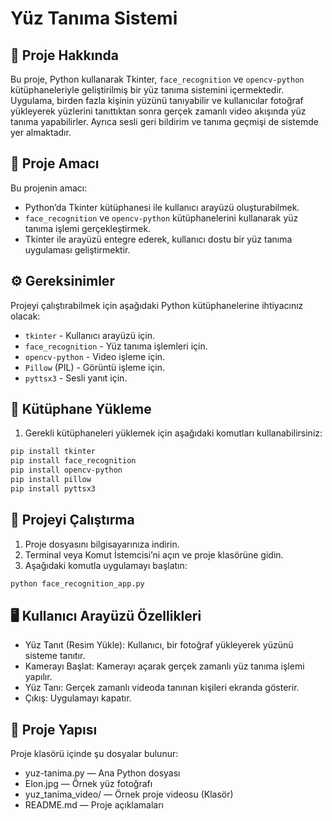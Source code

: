 # Yüz Tanıma Sistemi

## 📜 Proje Hakkında

Bu proje, Python kullanarak Tkinter, `face_recognition` ve `opencv-python` kütüphaneleriyle geliştirilmiş bir yüz tanıma sistemini içermektedir. Uygulama, birden fazla kişinin yüzünü tanıyabilir ve kullanıcılar fotoğraf yükleyerek yüzlerini tanıttıktan sonra gerçek zamanlı video akışında yüz tanıma yapabilirler. Ayrıca sesli geri bildirim ve tanıma geçmişi de sistemde yer almaktadır.

## 🎯 Proje Amacı

Bu projenin amacı:
- Python’da Tkinter kütüphanesi ile kullanıcı arayüzü oluşturabilmek.
- `face_recognition` ve `opencv-python` kütüphanelerini kullanarak yüz tanıma işlemi gerçekleştirmek.
- Tkinter ile arayüzü entegre ederek, kullanıcı dostu bir yüz tanıma uygulaması geliştirmektir.

## ⚙️ Gereksinimler

Projeyi çalıştırabilmek için aşağıdaki Python kütüphanelerine ihtiyacınız olacak:
- `tkinter` - Kullanıcı arayüzü için.
- `face_recognition` - Yüz tanıma işlemleri için.
- `opencv-python` - Video işleme için.
- `Pillow` (PIL) - Görüntü işleme için.
- `pyttsx3` - Sesli yanıt için.

## 🔧 Kütüphane Yükleme

1. Gerekli kütüphaneleri yüklemek için aşağıdaki komutları kullanabilirsiniz:
```bash 
pip install tkinter
pip install face_recognition
pip install opencv-python
pip install pillow
pip install pyttsx3
``` 
## 🚀 Projeyi Çalıştırma
1. Proje dosyasını bilgisayarınıza indirin.
2. Terminal veya Komut İstemcisi’ni açın ve proje klasörüne gidin.
3. Aşağıdaki komutla uygulamayı başlatın:

```bash
python face_recognition_app.py
```

## 🖥️ Kullanıcı Arayüzü Özellikleri
- Yüz Tanıt (Resim Yükle): Kullanıcı, bir fotoğraf yükleyerek yüzünü sisteme tanıtır.
- Kamerayı Başlat: Kamerayı açarak gerçek zamanlı yüz tanıma işlemi yapılır.
- Yüz Tanı: Gerçek zamanlı videoda tanınan kişileri ekranda gösterir.
- Çıkış: Uygulamayı kapatır.

## 📁 Proje Yapısı
Proje klasörü içinde şu dosyalar bulunur:
- yuz-tanima.py — Ana Python dosyası
- Elon.jpg — Örnek yüz fotoğrafı
- yuz_tanima_video/ — Örnek proje videosu (Klasör)
- README.md — Proje açıklamaları

